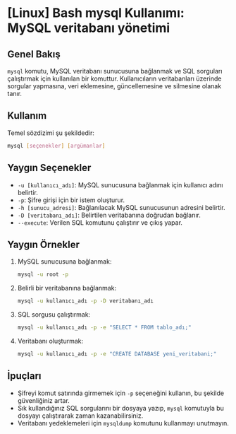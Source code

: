 # [Linux] Bash mysql Kullanımı: MySQL veritabanı yönetimi

## Genel Bakış
`mysql` komutu, MySQL veritabanı sunucusuna bağlanmak ve SQL sorguları çalıştırmak için kullanılan bir komuttur. Kullanıcıların veritabanları üzerinde sorgular yapmasına, veri eklemesine, güncellemesine ve silmesine olanak tanır.

## Kullanım
Temel sözdizimi şu şekildedir:

```bash
mysql [seçenekler] [argümanlar]
```

## Yaygın Seçenekler
- `-u [kullanıcı_adı]`: MySQL sunucusuna bağlanmak için kullanıcı adını belirtir.
- `-p`: Şifre girişi için bir istem oluşturur.
- `-h [sunucu_adresi]`: Bağlanılacak MySQL sunucusunun adresini belirtir.
- `-D [veritabanı_adı]`: Belirtilen veritabanına doğrudan bağlanır.
- `--execute`: Verilen SQL komutunu çalıştırır ve çıkış yapar.

## Yaygın Örnekler
1. MySQL sunucusuna bağlanmak:
   ```bash
   mysql -u root -p
   ```

2. Belirli bir veritabanına bağlanmak:
   ```bash
   mysql -u kullanıcı_adı -p -D veritabanı_adı
   ```

3. SQL sorgusu çalıştırmak:
   ```bash
   mysql -u kullanıcı_adı -p -e "SELECT * FROM tablo_adı;"
   ```

4. Veritabanı oluşturmak:
   ```bash
   mysql -u kullanıcı_adı -p -e "CREATE DATABASE yeni_veritabani;"
   ```

## İpuçları
- Şifreyi komut satırında girmemek için `-p` seçeneğini kullanın, bu şekilde güvenliğiniz artar.
- Sık kullandığınız SQL sorgularını bir dosyaya yazıp, `mysql` komutuyla bu dosyayı çalıştırarak zaman kazanabilirsiniz.
- Veritabanı yedeklemeleri için `mysqldump` komutunu kullanmayı unutmayın.